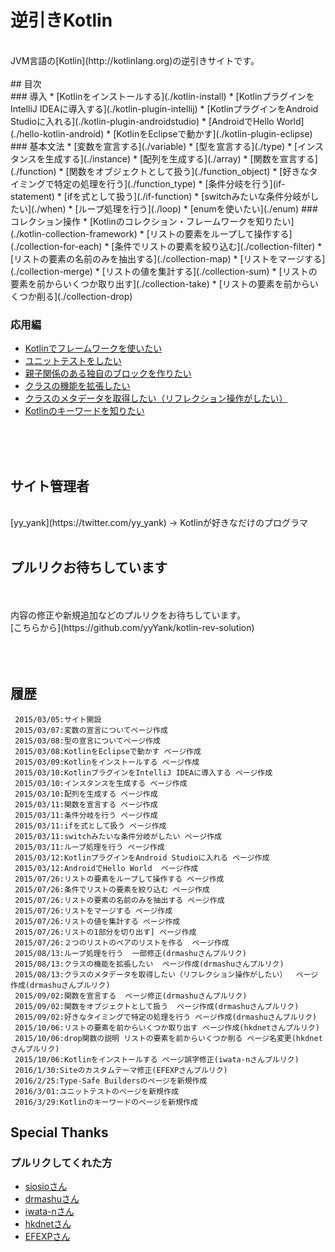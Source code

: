 # 逆引きKotlin
<br/>  
JVM言語の[Kotlin](http://kotlinlang.org)の逆引きサイトです。
<br/>  
<br/>  
## 目次
<br/>  
### 導入
* [Kotlinをインストールする](./kotlin-install)
* [KotlinプラグインをIntelliJ IDEAに導入する](./kotlin-plugin-intellij)
* [KotlinプラグインをAndroid Studioに入れる](./kotlin-plugin-androidstudio)
* [AndroidでHello World](./hello-kotlin-android)
* [KotlinをEclipseで動かす](./kotlin-plugin-eclipse)
### 基本文法
* [変数を宣言する](./variable)
* [型を宣言する](./type)
* [インスタンスを生成する](./instance)
* [配列を生成する](./array)
* [関数を宣言する](./function)
* [関数をオブジェクトとして扱う](./function_object)
* [好きなタイミングで特定の処理を行う](./function_type)
* [条件分岐を行う](if-statement)
* [ifを式として扱う](./if-function)
* [switchみたいな条件分岐がしたい](./when)
* [ループ処理を行う](./loop)
* [enumを使いたい](./enum)  
### コレクション操作
* [Kotlinのコレクション・フレームワークを知りたい](./kotlin-collection-framework)  
* [リストの要素をループして操作する](./collection-for-each)  
* [条件でリストの要素を絞り込む](./collection-filter)  
* [リストの要素の名前のみを抽出する](./collection-map)
* [リストをマージする](./collection-merge) 
* [リストの値を集計する](./collection-sum)
* [リストの要素を前からいくつか取り出す](./collection-take) 
* [リストの要素を前からいくつか削る](./collection-drop) 

### 応用編
* [Kotlinでフレームワークを使いたい](./framework-for-kotlin) 
* [ユニットテストをしたい](./unit-test-for-kotlin) 
* [親子関係のある独自のブロックを作りたい](./type-safe-builder) 
* [クラスの機能を拡張したい](./extension) 
* [クラスのメタデータを取得したい（リフレクション操作がしたい）](./reflection) 
* [Kotlinのキーワードを知りたい](./keyword-for-kotlin) 
   
<br/>  
<br/>  
<br/>  
   
## サイト管理者
   
<br/>  
   [yy_yank](https://twitter.com/yy_yank) -> Kotlinが好きなだけのプログラマ
   
<br/>  
<br/>  
   
   
   
## プルリクお待ちしています
<br/>
<br/>
内容の修正や新規追加などのプルリクをお待ちしています。
   
<br/>
[こちらから](https://github.com/yyYank/kotlin-rev-solution)
  
<br/>
<br/>
<br/>
<br/>
   
   
## 履歴


     2015/03/05:サイト開設
     2015/03/07:変数の宣言についてページ作成
     2015/03/08:型の宣言についてページ作成
     2015/03/08:KotlinをEclipseで動かす ページ作成
     2015/03/09:Kotlinをインストールする ページ作成
     2015/03/10:KotlinプラグインをIntelliJ IDEAに導入する ページ作成
     2015/03/10:インスタンスを生成する ページ作成
     2015/03/10:配列を生成する ページ作成
     2015/03/11:関数を宣言する ページ作成
     2015/03/11:条件分岐を行う ページ作成
     2015/03/11:ifを式として扱う ページ作成
     2015/03/11:switchみたいな条件分岐がしたい ページ作成
     2015/03/11:ループ処理を行う ページ作成
     2015/03/12:KotlinプラグインをAndroid Studioに入れる ページ作成
     2015/03/12:AndroidでHello World  ページ作成
     2015/07/26:リストの要素をループして操作する ページ作成  
     2015/07/26:条件でリストの要素を絞り込む ページ作成 
     2015/07/26:リストの要素の名前のみを抽出する ページ作成 
     2015/07/26:リストをマージする ページ作成 
     2015/07/26:リストの値を集計する ページ作成 
     2015/07/26:リストの1部分を切り出す] ページ作成 
     2015/07/26:２つのリストのペアのリストを作る  ページ作成 
     2015/08/13:ループ処理を行う  一部修正(drmashuさんプルリク) 
     2015/08/13:クラスの機能を拡張したい  ページ作成(drmashuさんプルリク) 
     2015/08/13:クラスのメタデータを取得したい（リフレクション操作がしたい）  ページ作成(drmashuさんプルリク)
     2015/09/02:関数を宣言する  ページ修正(drmashuさんプルリク)
     2015/09/02:関数をオブジェクトとして扱う  ページ作成(drmashuさんプルリク)
     2015/09/02:好きなタイミングで特定の処理を行う ページ作成(drmashuさんプルリク)
     2015/10/06:リストの要素を前からいくつか取り出す ページ作成(hkdnetさんプルリク)
     2015/10/06:drop関数の説明 リストの要素を前からいくつか削る ページ名変更(hkdnetさんプルリク)
     2015/10/06:Kotlinをインストールする ページ誤字修正(iwata-nさんプルリク)
     2016/1/30:Siteのカスタムテーマ修正(EFEXPさんプルリク)
     2016/2/25:Type-Safe Buildersのページを新規作成
     2016/3/01:ユニットテストのページを新規作成
     2016/3/29:Kotlinのキーワードのページを新規作成

## Special Thanks

### プルリクしてくれた方

* [siosioさん](https://github.com/siosio)
* [drmashuさん](https://github.com/drmashu)
* [iwata-nさん](https://github.com/iwata-n)  
* [hkdnetさん](https://github.com/hkdnet)  
* [EFEXPさん](https://github.com/EFEXP)  
   
  
   
   
   
   
   
   
